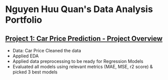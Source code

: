 # Nguyen Huu Quan's Data Analysis Portfolio

## [Project 1: Car Price Prediction - Project Overview](https://github.com/NguyenQuan26894/Data-Analysis-Portfolio/tree/Car-Price-Prediction)
  - Data: Car Price Cleaned the data
  - Applied EDA
  - Applied data preprocessing to be ready for Regression Models
  - Evaluated all models using relevant metrics (MAE, MSE, r2 score) & picked 3 best models

